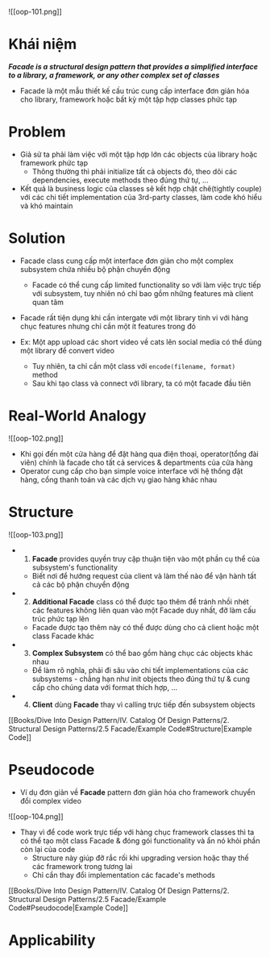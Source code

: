 ![[oop-101.png]]

# Khái niệm

***Facade is a structural design pattern that provides a simplified interface to a library, a framework, or any other complex set of classes***

- Facade là một mẫu thiết kế cấu trúc cung cấp interface đơn giản hóa cho library, framework hoặc bất kỳ một tập hợp classes phức tạp

# Problem

- Giả sử ta phải làm việc với một tập hợp lớn các objects của library hoặc framework phức tạp
	- Thông thường thì phải initialize tất cả objects đó, theo dõi các dependencies, execute methods theo đúng thứ tự, ...
- Kết quả là business logic của classes sẽ kết hợp chặt chẽ(tightly couple) với các chi tiết implementation của 3rd-party classes, làm code khó hiểu và khó maintain

# Solution

- Facade class cung cấp một interface đơn giản cho một complex subsystem chứa nhiều bộ phận chuyển động
	- Facade có thể cung cấp limited functionality so với làm việc trực tiếp với subsystem, tuy nhiên nó chỉ bao gồm những features mà client quan tâm

- Facade rất tiện dụng khi cần intergate với một library tinh vi với hàng chục features nhưng chỉ cần một ít features trong đó
- Ex: Một app upload các short video về cats lên social media có thể dùng một library để convert video
	- Tuy nhiên, ta chỉ cần một class với `encode(filename, format)` method
	- Sau khi tạo class và connect với library, ta có một facade đầu tiên

# Real-World Analogy

![[oop-102.png]]

- Khi gọi đến một cửa hàng để đặt hàng qua điện thoại, operator(tổng đài viên) chính là facade cho tất cả services & departments của cửa hàng
- Operator cung cấp cho bạn simple voice interface với hệ thống đặt hàng, cổng thanh toán và các dịch vụ giao hàng khác nhau

# Structure

![[oop-103.png]]

-  1. **Facade** provides quyền truy cập thuận tiện vào một phần cụ thể của subsystem's functionality
	- Biết nơi để hướng request của client và làm thế nào để vận hành tất cả các bộ phận chuyển động
- 2. **Additional Facade** class có thể được tạo thêm để tránh nhồi nhét các features không liên quan vào một Facade duy nhất, đỡ làm cấu trúc phức tạp lên
	- Facade được tạo thêm này có thể được dùng cho cả client hoặc một class Facade khác
- 3. **Complex Subsystem** có thể bao gồm hàng chục các objects khác nhau
	- Để làm rõ nghĩa, phải đi sâu vào chi tiết implementations của các subsystems - chẳng hạn như init objects theo đúng thứ tự & cung cấp cho chúng data với format thích hợp, ... 
- 4. **Client** dùng **Facade** thay vì calling trực tiếp đến subsystem objects 

[[Books/Dive Into Design Pattern/IV. Catalog Of Design Patterns/2. Structural Design Patterns/2.5 Facade/Example Code#Structure|Example Code]]
# Pseudocode

- Ví dụ đơn giản về **Facade** pattern đơn giản hóa cho framework chuyển đổi complex video

![[oop-104.png]]

- Thay vì để code work trực tiếp với hàng chục framework classes thì ta có thể tạo một class Facade & đóng gói functionality và ẩn nó khỏi phần còn lại của code
	- Structure này giúp đỡ rắc rối khi upgrading version hoặc thay thế các framework trong tương lai
	- Chỉ cần thay đổi implementation các facade's methods

[[Books/Dive Into Design Pattern/IV. Catalog Of Design Patterns/2. Structural Design Patterns/2.5 Facade/Example Code#Pseudocode|Example Code]]

# Applicability

























